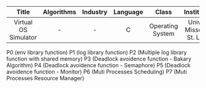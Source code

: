|         Title        | Algorithms | Industry | Language |       Class      |         Institution         |
|:--------------------:|:----------:|:--------:|:--------:|:----------------:|:---------------------------:|
| Virtual OS Simulator |      -     |     -    |     C    | Operating System | Univ. of Missouri-St. Louis |

P0 (env library function)
P1 (log library function)
P2 (Multiple log library function with shared memory)
P3 (Deadlock avoidence function - Bakary Algorithm)
P4 (Deadlock avoidence function - Semaphore)
P5 (Deadlock avoidence function - Monitor)
P6 (Muti Processes Scheduling)
P7 (Muti Processes Resource Manager)
